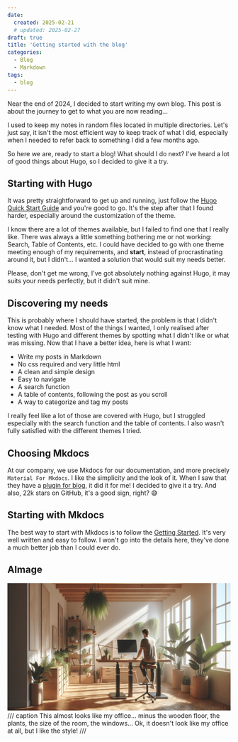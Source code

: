 ```yaml
---
date: 
  created: 2025-02-21
  # updated: 2025-02-27
draft: true
title: 'Getting started with the blog'
categories:
  - Blog
  - Markdown
tags:
  - blog
---
```


Near the end of 2024, I decided to start writing my own blog. This post is about the journey to get to what you are now reading...
<!-- more -->
I used to keep my notes in random files located in multiple directories. Let's just say, it isn't the most efficient way to keep track of what I did, especially when I needed to refer back to something I did a few months ago.

So here we are, ready to start a blog! What should I do next? I've heard a lot of good things about Hugo, so I decided to give it a try.

## Starting with Hugo

It was pretty straightforward to get up and running, just follow the [Hugo Quick Start Guide](https://gohugo.io/getting-started/quick-start/) and you're good to go. It's the step after that I found harder, especially around the customization of the theme.

I know there are a lot of themes available, but I failed to find one that I really like. There was always a little something bothering me or not working: Search, Table of Contents, etc. I could have decided to go with one theme meeting enough of my requirements, and **start**, instead of procrastinating around it, but I didn't... I wanted a solution that would suit my needs better.

Please, don't get me wrong, I've got absolutely nothing against Hugo, it may suits your needs perfectly, but it didn't suit mine.

## Discovering my needs

This is probably where I should have started, the problem is that I didn't know what I needed. Most of the things I wanted, I only realised after testing with Hugo and different themes by spotting what I didn't like or what was missing.
Now that I have a better idea, here is what I want:

- Write my posts in Markdown
- No css required and very little html
- A clean and simple design
- Easy to navigate
- A search function
- A table of contents, following the post as you scroll
- A way to categorize and tag my posts

I really feel like a lot of those are covered with Hugo, but I struggled especially with the search function and the table of contents. I also wasn't fully satisfied with the different themes I tried.

## Choosing Mkdocs

At our company, we use Mkdocs for our documentation, and more precisely `Material For Mkdocs`. I like the simplicity and the look of it. When I saw that they have a [plugin for blog](https://squidfunk.github.io/mkdocs-material/plugins/blog/), it did it for me! I decided to give it a try. And also, 22k stars on GitHub, it's a good sign, right? 😅

## Starting with Mkdocs

The best way to start with Mkdocs is to follow the [Getting Started](https://squidfunk.github.io/mkdocs-material/getting-started/). It's very well written and easy to follow. I won't go into the details here, they've done a much better job than I could ever do.

## AImage

![AI Generated image - Nordic style office, with someone sitting at the desk ready to start typing](ai-nordic-office.png)
/// caption
This almost looks like my office... minus the wooden floor, the plants, the size of the room, the windows... Ok, it doesn't look like my office at all, but I like the style!
///
